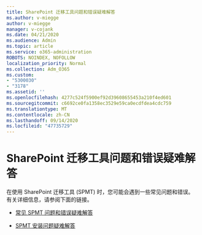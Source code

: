 ```yaml
---
title: SharePoint 迁移工具问题和错误疑难解答
ms.author: v-miegge
author: v-miegge
manager: v-cojank
ms.date: 04/21/2020
ms.audience: Admin
ms.topic: article
ms.service: o365-administration
ROBOTS: NOINDEX, NOFOLLOW
localization_priority: Normal
ms.collection: Adm_O365
ms.custom:
- "5300030"
- "3178"
ms.assetid: ''
ms.openlocfilehash: 4277c524f5900ef92d39608655453a210f4ed601
ms.sourcegitcommit: c6692ce0fa1358ec3529e59ca0ecdfdea4cdc759
ms.translationtype: MT
ms.contentlocale: zh-CN
ms.lasthandoff: 09/14/2020
ms.locfileid: "47735729"
---
```

# <a name="troubleshooting-sharepoint-migration-tool-issues-and-errors"></a>SharePoint 迁移工具问题和错误疑难解答

在使用 SharePoint 迁移工具 (SPMT) 时，您可能会遇到一些常见问题和错误。 有关详细信息，请参阅下面的链接。

- [常见 SPMT 问题和错误疑难解答](https://docs.microsoft.com/sharepointmigration/troubleshooting-common-spmt-issues)

- [SPMT 安装问题疑难解答](https://docs.microsoft.com/sharepointmigration/spmt-install-issues)
